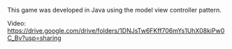This game was developed in Java using the model view controller pattern.


Video: https://drive.google.com/drive/folders/1DNJsTw6FKff706mYs1UhX08kiPw0C_Bv?usp=sharing
